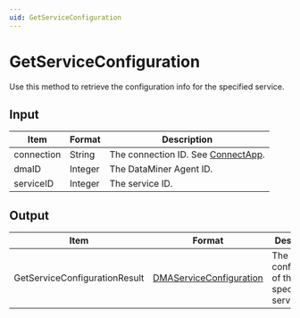 ```yaml
---
uid: GetServiceConfiguration
---
```


# GetServiceConfiguration

Use this method to retrieve the configuration info for the specified service.

## Input

| Item       | Format  | Description                                           |
|------------|---------|-------------------------------------------------------|
| connection | String  | The connection ID. See [ConnectApp](xref:ConnectApp). |
| dmaID      | Integer | The DataMiner Agent ID.                               |
| serviceID  | Integer | The service ID.                                       |

## Output

| Item | Format | Description |
|--|--|--|
| GetServiceConfigurationResult | [DMAServiceConfiguration](xref:DMAServiceConfiguration) | The configuration of the specified service. |
